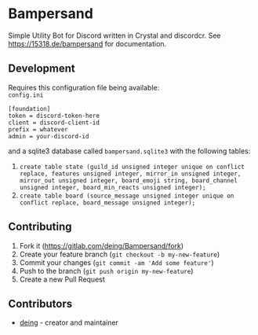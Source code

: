 # Bampersand

Simple Utility Bot for Discord written in Crystal and discordcr. See https://15318.de/bampersand for documentation.

## Development

Requires this configuration file being available:  
`config.ini`
```
[foundation]
token = discord-token-here
client = discord-client-id
prefix = whatever
admin = your-discord-id
```
and a sqlite3 database called `bampersand.sqlite3` with the following tables:  
 1. `create table state (guild_id unsigned integer unique on conflict replace, features unsigned integer, mirror_in unsigned integer, mirror_out unsigned integer, board_emoji string, board_channel unsigned integer, board_min_reacts unsigned integer);`
 2. `create table board (source_message unsigned integer unique on conflict replace, board_message unsigned integer);`

## Contributing

1. Fork it (<https://gitlab.com/deing/Bampersand/fork>)
2. Create your feature branch (`git checkout -b my-new-feature`)
3. Commit your changes (`git commit -am 'Add some feature'`)
4. Push to the branch (`git push origin my-new-feature`)
5. Create a new Pull Request

## Contributors

- [deing](https://gitlab.com/deing) - creator and maintainer
